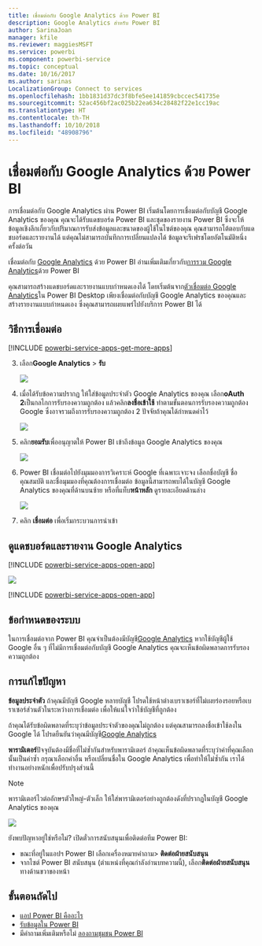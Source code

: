 ```yaml
---
title: เชื่อมต่อกับ Google Analytics ด้วย Power BI
description: Google Analytics สำหรับ Power BI
author: SarinaJoan
manager: kfile
ms.reviewer: maggiesMSFT
ms.service: powerbi
ms.component: powerbi-service
ms.topic: conceptual
ms.date: 10/16/2017
ms.author: sarinas
LocalizationGroup: Connect to services
ms.openlocfilehash: 1bb1831d37dc3f8bfe5ee141859cbccec541735e
ms.sourcegitcommit: 52ac456bf2ac025b22ea634c28482f22e1cc19ac
ms.translationtype: HT
ms.contentlocale: th-TH
ms.lasthandoff: 10/10/2018
ms.locfileid: "48908796"
---
```

# <a name="connect-to-google-analytics-with-power-bi"></a>เชื่อมต่อกับ Google Analytics ด้วย Power BI
การเชื่อมต่อกับ Google Analytics ผ่าน Power BI เริ่มต้นโดยการเชื่อมต่อกับบัญชี Google Analytics ของคุณ คุณจะได้รับแดชบอร์ด Power BI และชุดของรายงาน Power BI ซึ่งจะให้ข้อมูลเชิงลึกเกี่ยวกับปริมาณการรับส่งข้อมูลและขนาดของผู้ใช้ในไซต์ของคุณ คุณสามารถโต้ตอบกับแดชบอร์ดและรายงานได้ แต่คุณไม่สามารถบันทึกการเปลี่ยนแปลงได้ ข้อมูลจะรีเฟรชโดยอัตโนมัติหนึ่งครั้งต่อวัน

เชื่อมต่อกับ [Google Analytics](https://app.powerbi.com/getdata/services/google-analytics) ด้วย Power BI อ่านเพิ่มเติมเกี่ยวกับ[การรวม Google Analytics](https://powerbi.microsoft.com/integrations/google-analytics)ด้วย Power BI

คุณสามารถสร้างแดชบอร์ดและรายงานแบบกำหนดเองได้ โดยเริ่มต้นจาก[ตัวเชื่อมต่อ Google Analytics](service-google-analytics-connector.md)ใน Power BI Desktop เพียงเชื่อมต่อกับบัญชี Google Analytics ของคุณและสร้างรายงานแบบกำหนดเอง ซึ่งคุณสามารถเผยแพร่ไปยังบริการ Power BI ได้

## <a name="how-to-connect"></a>วิธีการเชื่อมต่อ
[!INCLUDE [powerbi-service-apps-get-more-apps](./includes/powerbi-service-apps-get-more-apps.md)]

3. เลือก**Google Analytics** \> **รับ**
   
   ![](media/service-connect-to-google-analytics/ga.png)
4. เมื่อได้รับข้อความปรากฏ ให้ใส่ข้อมูลประจำตัว Google Analytics ของคุณ เลือก**oAuth 2**เป็นกลไกการรับรองความถูกต้อง แล้วคลิก**ลงชื่อเข้าใช้** ทำตามขั้นตอนการรับรองความถูกต้อง Google ซึ่งอาจรวมถึงการรับรองความถูกต้อง 2 ปัจจัยถ้าคุณได้กำหนดค่าไว้
   
   ![](media/service-connect-to-google-analytics/creds.png)
5. คลิก**ยอมรับ**เพื่ออนุญาตให้ Power BI เข้าถึงข้อมูล Google Analytics ของคุณ
   
   ![](media/service-connect-to-google-analytics/googleanalytics.png)
6. Power BI เชื่อมต่อไปยังมุมมองการวิเคราะห์ Google ที่เฉพาะเจาะจง เลือกชื่อบัญชี ชื่อคุณสมบัติ และชื่อมุมมองที่คุณต้องการเชื่อมต่อ ข้อมูลนี้สามารถพบได้ในบัญชี Google Analytics ของคุณที่ด้านบนซ้าย หรือที่แท็บ**หน้าหลัก** ดูรายละเอียดด้านล่าง 
   
   ![](media/service-connect-to-google-analytics/params2.png)
5. คลิก **เชื่อมต่อ** เพื่อเริ่มกระบวนการนำเข้า 

## <a name="view-the-google-analytics-dashboard-and-reports"></a>ดูแดชบอร์ดและรายงาน Google Analytics
[!INCLUDE [powerbi-service-apps-open-app](./includes/powerbi-service-apps-open-app.md)]

   ![](media/service-connect-to-google-analytics/googleanalytics2.png)

[!INCLUDE [powerbi-service-apps-open-app](./includes/powerbi-service-apps-what-now.md)]

## <a name="system-requirements"></a>ข้อกำหนดของระบบ
ในการเชื่อมต่อจาก Power BI คุณจำเป็นต้องมีบัญชี[Google Analytics](https://www.google.com/analytics/) หากใช้บัญชีผู้ใช้ Google อื่น ๆ ที่ไม่มีการเชื่อมต่อกับบัญชี Google Analytics คุณจะเห็นข้อผิดพลาดการรับรองความถูกต้อง

## <a name="troubleshooting"></a>การแก้ไขปัญหา
**ข้อมูลประจำตัว** ถ้าคุณมีบัญชี Google หลายบัญชี โปรดใช้หน้าต่างเบราเซอร์ที่ไม่เผยร่องรอยหรือเบราเซอร์ส่วนตัวในระหว่างการเชื่อมต่อ เพื่อให้แน่ใจว่าใช้บัญชีที่ถูกต้อง

ถ้าคุณได้รับข้อผิดพลาดที่ระบุว่าข้อมูลประจำตัวของคุณไม่ถูกต้อง แต่คุณสามารถลงชื่อเข้าใช้ลงใน Google ได้ โปรดยืนยันว่าคุณมีบัญชี[Google Analytics](https://www.google.com/analytics/)

**พารามิเตอร์**ปัจจุบันต้องมีชื่อที่ไม่ซ้ำกันสำหรับพารามิเตอร์ ถ้าคุณเห็นข้อผิดพลาดที่ระบุว่าค่าที่คุณเลือกนั้นเป็นค่าซ้ำ กรุณาเลือกค่าอื่น หรือเปลี่ยนชื่อใน Google Analytics เพื่อทำให้ไม่ซ้ำกัน เราได้ทำงานอย่างหนักเพื่อปรับปรุงส่วนนี้

>[!NOTE]
>พารามิเตอร์ไวต่ออักษรตัวใหญ่-ตัวเล็ก ให้ใส่พารามิเตอร์อย่างถูกต้องดังที่ปรากฏในบัญชี Google Analytics ของคุณ

![](media/service-connect-to-google-analytics/pbi_googleanalytics1.png)

ยังพบปัญหาอยู่ใช่หรือไม่? เปิดตั๋วการสนับสนุนเพื่อติดต่อทีม Power BI:

* ขณะที่อยู่ในแอปฯ Power BI เลือกเครื่องหมายคำถาม\> **ติดต่อฝ่ายสนับสนุน**
* จากไซต์ Power BI สนับสนุน (ตำแหน่งที่คุณกำลังอ่านบทความนี้), เลือก**ติดต่อฝ่ายสนับสนุน**ทางด้านขวาของหน้า

## <a name="next-steps"></a>ขั้นตอนถัดไป
* [แอป Power BI คืออะไร](service-create-distribute-apps.md)
* [รับข้อมูลใน Power BI](service-get-data.md)
* มีคำถามเพิ่มเติมหรือไม่ [ลองถามชุมชน Power BI](http://community.powerbi.com/)

